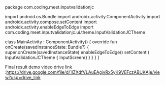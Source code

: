 package com.coding.meet.inputvalidationjc

import android.os.Bundle
import androidx.activity.ComponentActivity
import androidx.activity.compose.setContent
import androidx.activity.enableEdgeToEdge
import com.coding.meet.inputvalidationjc.ui.theme.InputValidationJCTheme

class MainActivity : ComponentActivity() {
    override fun onCreate(savedInstanceState: Bundle?) {
        super.onCreate(savedInstanceState)
        enableEdgeToEdge()
        setContent {
            InputValidationJCTheme {
                InputScreen()
            }
        }
    }
}






Final result demo video drive link :https://drive.google.com/file/d/1IZXdfVLAuEAgivRx5yK9VEFczABUKAje/view?usp=drive_link








